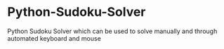# Python-Sudoku-Solver
Python Sudoku Solver which can be used to solve manually and through automated keyboard and mouse 
